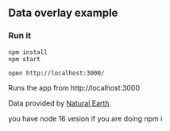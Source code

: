 Data overlay example
---



### Run it

    npm install
    npm start

    open http://localhost:3000/

Runs the app from http://localhost:3000

Data provided by [Natural Earth](http://www.naturalearthdata.com/).
    <p>
      you have node 16 vesion if you are doing
      <span>npm i</span>
    </p>
